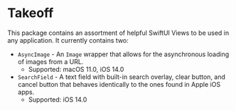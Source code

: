 # Takeoff

This package contains an assortment of helpful SwiftUI Views to be used in any
application. It currently contains two:

* `AsyncImage` - An `Image` wrapper that allows for the asynchronous loading of
  images from a URL.
  * Supported: macOS 11.0, iOS 14.0
* `SearchField` - A text field with built-in search overlay, clear button,
  and cancel button that behaves identically to the ones found in Apple iOS
  apps.
  * Supported: iOS 14.0
